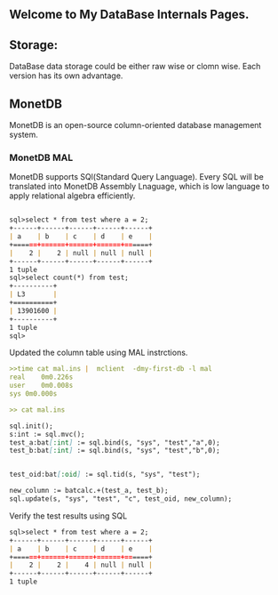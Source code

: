 ## Welcome to My DataBase Internals Pages.

## Storage:
DataBase data storage could be either raw wise or clomn wise. Each version has its own advantage.



## MonetDB

MonetDB is an open-source column-oriented database management system.

### MonetDB MAL
MonetDB supports SQl(Standard Query Language). Every SQL will be translated into MonetDB Assembly Lnaguage, which is low language to apply relational algebra efficiently.



```markdown

sql>select * from test where a = 2;
+------+------+------+------+------+
| a    | b    | c    | d    | e    |
+======+======+======+======+======+
|    2 |    2 | null | null | null |
+------+------+------+------+------+
1 tuple
sql>select count(*) from test;
+----------+
| L3       |
+==========+
| 13901600 |
+----------+
1 tuple
sql>
```
Updated the column table using MAL instrctions. 

```markdown
>>time cat mal.ins |  mclient  -dmy-first-db -l mal
real	0m0.226s
user	0m0.008s
sys	0m0.000s

>> cat mal.ins 

sql.init();
s:int := sql.mvc();
test_a:bat[:int] := sql.bind(s, "sys", "test","a",0);
test_b:bat[:int] := sql.bind(s, "sys", "test","b",0);


test_oid:bat[:oid] := sql.tid(s, "sys", "test");

new_column := batcalc.+(test_a, test_b);
sql.update(s, "sys", "test", "c", test_oid, new_column); 
```
Verify the test results using SQL

```markdown
sql>select * from test where a = 2;
+------+------+------+------+------+
| a    | b    | c    | d    | e    |
+======+======+======+======+======+
|    2 |    2 |    4 | null | null |
+------+------+------+------+------+
1 tuple

```
